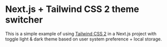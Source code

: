 # Next.js + Tailwind CSS 2 theme switcher

This is a simple example of using [Tailwind CSS 2](https://tailwindcss.com) in a Next.js project with toggle light & dark theme based on user system preference + local storage.
